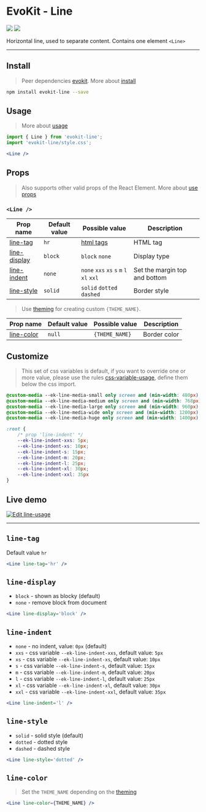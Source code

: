 [evokit]: /packages/evokit/
[CHANGELOG]: /packages/evokit-line/CHANGELOG.md

[css-variable-usage]: //w3schools.com/css/css3_variables.asp
[html-all-tags]: //www.w3schools.com/tags/default.asp

[create_theme]: /docs/base/theme.md
[installation]: /docs/getting-started/installation.md
[quik-start]: /docs/getting-started/quick-start.md
[use-props]: /docs/getting-started/props.md

[line-tag]: #line-tag
[line-display]: #line-display
[line-indent]: #line-indent
[line-style]: #line-style
[line-color]: #line-color

# EvoKit - Line

[![](https://img.shields.io/npm/v/evokit-line.svg)](https://www.npmjs.com/package/evokit-line)
[![](https://img.shields.io/badge/page-CHANGELOG-42b983)][CHANGELOG]

Horizontal line, used to separate content. Contains one element `<Line>`

---

## Install

> Peer dependencies [evokit]. More about [install][installation]

```bash
npm install evokit-line --save
```

## Usage

> More about [usage][quik-start]

```jsx
import { Line } from 'evokit-line';
import 'evokit-line/style.css';

<Line />
```

## Props

> Also supports other valid props of the React Element. More about [use props][use-props]

### `<Line />`

| Prop name      | Default value | Possible value | Description  |
|----------------|---------------|----------------|--------------|
| [line-tag]     | `hr`          | [html tags][html-all-tags] | HTML tag    |
| [line-display] | `block`       | `block` `none` | Display type |
| [line-indent]  | `none`        | `none` `xxs` `xs` `s` `m` `l` `xl` `xxl` | Set the margin top and bottom |
| [line-style]   | `solid`       | `solid` `dotted` `dashed` | Border style |

> Use [theming][create_theme] for creating custom `{THEME_NAME}`.

| Prop name        | Default value | Possible value | Description  |
|------------------|---------------|----------------|--------------|
| [line-color]     | `null`        | `{THEME_NAME}` | Border color |

## Customize

> This set of css variables is default, if you want to override one or more value, please use the rules [css-variable-usage], define them below the css import.

```css
@custom-media --ek-line-media-small only screen and (min-width: 480px);
@custom-media --ek-line-media-medium only screen and (min-width: 768px);
@custom-media --ek-line-media-large only screen and (min-width: 960px);
@custom-media --ek-line-media-wide only screen and (min-width: 1200px);
@custom-media --ek-line-media-huge only screen and (min-width: 1400px);

:root {
    /* prop 'line-indent' */
    --ek-line-indent-xxs: 5px;
    --ek-line-indent-xs: 10px;
    --ek-line-indent-s: 15px;
    --ek-line-indent-m: 20px;
    --ek-line-indent-l: 25px;
    --ek-line-indent-xl: 30px;
    --ek-line-indent-xxl: 35px
}
```

## Live demo

[![Edit line-usage](https://codesandbox.io/static/img/play-codesandbox.svg)](https://codesandbox.io/embed/lineusage-mti8w?fontsize=14&runonclick=0 ':include :type=iframe width=100% height=500px')

---

## `line-tag`

Default value `hr`

```jsx
<Line line-tag='hr' />
```

## `line-display`

- `block` - shown as blocky (default)
- `none` - remove block from document

```jsx
<Line line-display='block' />
```

## `line-indent`

- `none` - no indent, value: `0px` (default)
- `xxs` - css variable `--ek-line-indent-xxs`, default value: `5px`
- `xs` - css variable `--ek-line-indent-xs`, default value: `10px`
- `s` - css variable `--ek-line-indent-s`, default value: `15px`
- `m` - css variable `--ek-line-indent-m`, default value: `20px`
- `l` - css variable `--ek-line-indent-l`, default value: `25px`
- `xl` - css variable `--ek-line-indent-xl`, default value: `30px`
- `xxl` - css variable `--ek-line-indent-xxl`, default value: `35px`

```jsx
<Line line-indent='l' />
```

## `line-style`

- `solid` - solid style (default)
- `dotted` - dotted style
- `dashed` - dashed style

```jsx
<Line line-style='dotted' />
```

## `line-color`

> Set the `THEME_NAME` depending on the [theming][create_theme]

```jsx
<Line line-color={THEME_NAME} />
```
